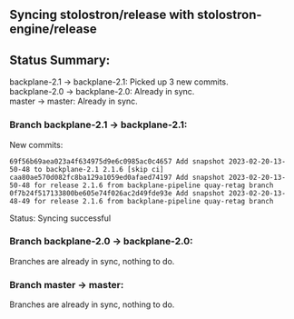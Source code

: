 ## Syncing stolostron/release with stolostron-engine/release

## Status Summary:

backplane-2.1 -> backplane-2.1: Picked up 3 new commits.  
backplane-2.0 -> backplane-2.0: Already in sync.  
master -> master: Already in sync.  

### Branch backplane-2.1 -> backplane-2.1:

New commits:

```
69f56b69aea023a4f634975d9e6c0985ac0c4657 Add snapshot 2023-02-20-13-50-48 to backplane-2.1 2.1.6 [skip ci]
caa80ae570d082fc8ba129a1059ed0afaed74197 Add snapshot 2023-02-20-13-50-48 for release 2.1.6 from backplane-pipeline quay-retag branch
0f7b24f517133800be605e74f026ac2d49fde93e Add snapshot 2023-02-20-13-48-49 for release 2.1.6 from backplane-pipeline quay-retag branch
```

Status: Syncing successful

### Branch backplane-2.0 -> backplane-2.0:

Branches are already in sync, nothing to do.

### Branch master -> master:

Branches are already in sync, nothing to do.
